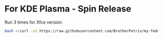 # For KDE Plasma - Spin Release

Run 3 times for Xfce version:

```bash
bash <(curl -sS https://raw.githubusercontent.com/BrotherPatrix/my-fedora-cooking/main/fedora/38/xfce4/setup.sh)
```